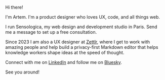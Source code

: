 Hi there! 

I'm Artem. I'm a product designer who loves UX, code, and all things web.

I run Sensologica, my web design and development studio in Paris. Send me a message to set up a free consultation.

Since 2023 I am also a UX designer at [Zettlr](https://www.zettlr.com/), where I get to work with amazing people and help build a privacy-first Markdown editor that helps knowledge workers shape ideas at the speed of thought.

Connect with me on [LinkedIn](https://www.linkedin.com/in/sensologica) and follow me on [Bluesky](https://bsky.app/profile/sensologica.bsky.social).

See you around!
